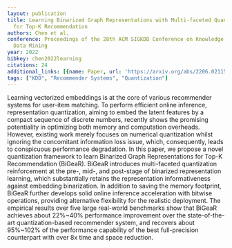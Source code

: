 ```yaml
---
layout: publication
title: Learning Binarized Graph Representations with Multi-faceted Quantization Reinforcement
  for Top-K Recommendation
authors: Chen et al.
conference: Proceedings of the 28th ACM SIGKDD Conference on Knowledge Discovery and
  Data Mining
year: 2022
bibkey: chen2022learning
citations: 24
additional_links: [{name: Paper, url: 'https://arxiv.org/abs/2206.02115'}]
tags: ["KDD", "Recommender Systems", "Quantization"]
---
```

Learning vectorized embeddings is at the core of various recommender systems
for user-item matching. To perform efficient online inference, representation
quantization, aiming to embed the latent features by a compact sequence of
discrete numbers, recently shows the promising potentiality in optimizing both
memory and computation overheads. However, existing work merely focuses on
numerical quantization whilst ignoring the concomitant information loss issue,
which, consequently, leads to conspicuous performance degradation. In this
paper, we propose a novel quantization framework to learn Binarized Graph
Representations for Top-K Recommendation (BiGeaR). BiGeaR introduces
multi-faceted quantization reinforcement at the pre-, mid-, and post-stage of
binarized representation learning, which substantially retains the
representation informativeness against embedding binarization. In addition to
saving the memory footprint, BiGeaR further develops solid online inference
acceleration with bitwise operations, providing alternative flexibility for the
realistic deployment. The empirical results over five large real-world
benchmarks show that BiGeaR achieves about 22%~40% performance improvement over
the state-of-the-art quantization-based recommender system, and recovers about
95%~102% of the performance capability of the best full-precision counterpart
with over 8x time and space reduction.